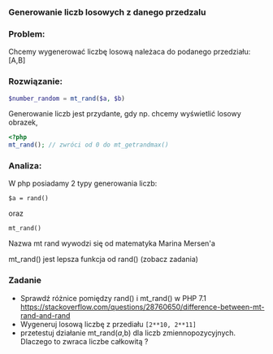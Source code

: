 ### Generowanie liczb losowych z danego przedzalu

### Problem:

Chcemy wygenerować liczbę losową należaca do podanego przedziału: [A,B]



### Rozwiązanie:
```php
$number_random = mt_rand($a, $b)
```



Generowanie liczb jest przydante, gdy np. chcemy wyświetlić losowy obrazek, 

```php
<?php
mt_rand(); // zwróci od 0 do mt_getrandmax()

```

### Analiza:

W php posiadamy 2 typy generowania liczb:

```
$a = rand()
```

oraz 

```
mt_rand()
```

Nazwa mt rand wywodzi się od matematyka Marina Mersen'a

mt_rand() jest lepsza funkcja od rand() (zobacz zadania)

### Zadanie
* Sprawdź różnice pomiędzy rand() i mt_rand() w PHP 7.1
https://stackoverflow.com/questions/28760650/difference-between-mt-rand-and-rand
* Wygeneruj losową liczbę z przediału ```[2**10, 2**11]```
* przetestuj działanie mt_rand($a,$b) dla liczb zmiennopozycyjnych. Dlaczego to zwraca liczbe całkowitą ? 

